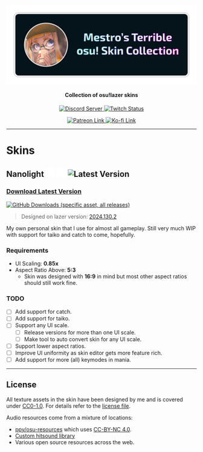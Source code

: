 <img src="assets/banner.png" alt="Mestro's Terrible osu! Skin Collection" align="center"/>

<h4 align="center">Collection of osu!lazer skins</h4>

<p align="center">
    <a href="https://discord.mestro.cc">
        <img src="https://discordapp.com/api/guilds/128856147162562560/widget.png?style=shield" alt="Discord Server"/>
    </a>
    <a href="https://twitch.mestro.cc">
        <img src="https://img.shields.io/twitch/status/itsmestro?style=flat&logo=twitch&logoColor=%23fff&labelColor=9146FF" alt="Twitch Status">
    </a>
</p>
<p align="center">
    <a href="https://patreon.mestro.cc">
        <img src="https://img.shields.io/badge/Support%20me-Patreon-FF424D?style=flat&logo=patreon" alt="Patreon Link">
    </a>
    <a href="https://ko-fi.mestro.cc">
        <img src="https://img.shields.io/badge/Support%20me-Ko--fi-FF5E5B?style=flat&logo=ko-fi" alt="Ko-fi Link">
    </a>
</p>

---

# Skins

## Nanolight <img src="assets/icon-osu.png" alt="osu! Standard Icon" height="24"/> <img src="assets/icon-mania.png" alt="osu! Mania Icon" height="24"/> <img src="https://img.shields.io/github/v/release/ItsMestro/osu-skins?filter=Nanolight*&display_name=release&label=Version" alt="Latest Version">

### [Download Latest Version](https://github.com/ItsMestro/osu-skins/releases/latest)

[![GitHub Downloads (specific asset, all releases)](https://img.shields.io/github/downloads/ItsMestro/osu-skins/Nanolight-Lazer.Edition.osk)](https://github.com/ItsMestro/osu-skins/releases/latest)

> Designed on lazer version: [2024.130.2](https://github.com/ppy/osu/releases/tag/2024.130.2)

My own personal skin that I use for almost all gameplay. Still very much WIP with support for taiko and catch to come, hopefully.

### Requirements

- UI Scaling: **0.85x**
- Aspect Ratio Above: **5:3**
  - Skin was designed with **16:9** in mind but most other aspect ratios should still work fine.

### TODO

- [ ] Add support for catch.
- [ ] Add support for taiko.
- [ ] Support any UI scale.
  - [ ] Release versions for more than one UI scale.
  - [ ] Make tool to auto convert skin for any UI scale.
- [ ] Support lower aspect ratios.
- [ ] Improve UI uniformity as skin editor gets more feature rich.
- [ ] Add support for more (all) keymodes in mania.

---

## License

All texture assets in the skin have been designed by me and is covered under [CC0-1.0](https://creativecommons.org/publicdomain/zero/1.0/). For details refer to the [license file](/LICENSE).

Audio resources come from a mixture of locations:

- [ppy/osu-resources](https://github.com/ppy/osu-resources) which uses [CC-BY-NC 4.0](https://creativecommons.org/licenses/by-nc/4.0/legalcode).
- [Custom hitsound library](https://osu.ppy.sh/wiki/en/Guides/Custom_hitsound_library)
- Various open source resources across the web.
